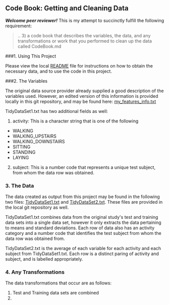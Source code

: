 ## Code Book: Getting and Cleaning Data

***Welcome peer reviewer!***  This is my attempt to succinctly fulfill the following requirement:

>.. 3) a code book that describes the variables, the data, and any transformations or work that you performed to clean up the data called CodeBook.md

###1. Using This Project

Please view the local [README](https://github.com/KarlWenzel/GetCleanDataProject/blob/master/README.md) file for instructions on how to obtain the necessary data, and to use the code in this project.

###2. The Variables

The original data source provider already supplied a good description of the variables used.  However, an edited version of this information is provided locally in this git repository, and may be found here: [my_features_info.txt](https://github.com/KarlWenzel/GetCleanDataProject/blob/master/my_features_info.txt)

TidyDataSet1.txt has two additional fields as well:

1. activity: This is a character string that is one of the following
  * WALKING
  * WALKING_UPSTAIRS
  * WALKING_DOWNSTAIRS
  * SITTING
  * STANDING
  * LAYING
2. subject: This is a number code that represents a unique test subject, from whom the data row was obtained.

### 3. The Data

The data created as output from this project may be found in the following two files: 
[TidyDataSet1.txt](https://github.com/KarlWenzel/GetCleanDataProject/blob/master/TidyDataSet1.txt) and 
[TidyDataSet2.txt](https://github.com/KarlWenzel/GetCleanDataProject/blob/master/TidyDataSet2.txt).
These files are provided in the local git repository as well.

TidyDataSet1.txt combines data from the original study's test and training data sets into a single data set, however it only extracts the data pertaining to means and standard deviations.  Each row of data also has an activity category and a number code that identifies the test subject from whom the data row was obtained from.

TidyDataSet2.txt is the average of each variable for each activity and each subject from TidyDataSet1.txt.  Each row is a distinct paring of activity and subject, and is labelled appropriately.

### 4. Any Transformations

The data transformations that occur are as follows:

1. Test and Training data sets are combined
2. 

